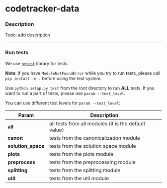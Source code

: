 # codetracker-data

### Description

Todo: add description

---

### Run tests

We use [`pytest`](https://docs.pytest.org/en/latest/contents.html) library for tests.

__Note__: If you have `ModuleNotFoundError` while you try to run tests, please call `pip install -e .`
 before using the test system.

Use `python setup.py test` from the root directory to run __ALL__ tests. 
If you want to run a part of tests, please use `param --test_level`.

You can use different test levels for `param --test_level`:

Param | Description 
--- | --- 
__all__ | all tests from all modules (it is the default value)
__canon__ | tests from the canonicalization module
__solution_space__ | tests from the solution space module 
__plots__ | tests from the plots module 
__preprocess__ | tests from the preprocessing module 
__splitting__ | tests from the splitting module 
__util__ | tests from the util module 
